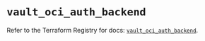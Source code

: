 # `vault_oci_auth_backend`

Refer to the Terraform Registry for docs: [`vault_oci_auth_backend`](https://registry.terraform.io/providers/hashicorp/vault/5.2.1/docs/resources/oci_auth_backend).
